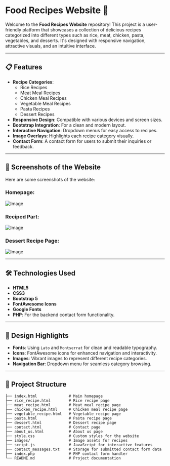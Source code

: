 # Food Recipes Website 🍴

Welcome to the **Food Recipes Website** repository! This project is a user-friendly platform that showcases a collection of delicious recipes categorized into different types such as rice, meat, chicken, pasta, vegetables, and desserts. It's designed with responsive navigation, attractive visuals, and an intuitive interface.

---

## 📋 Features

- **Recipe Categories**:
  - Rice Recipes
  - Meat Meal Recipes
  - Chicken Meal Recipes
  - Vegetable Meal Recipes
  - Pasta Recipes
  - Dessert Recipes
- **Responsive Design**: Compatible with various devices and screen sizes.
- **Bootstrap Integration**: For a clean and modern layout.
- **Interactive Navigation**: Dropdown menus for easy access to recipes.
- **Image Overlays**: Highlights each recipe category visually.
- **Contact Form**: A contact form for users to submit their inquiries or feedback.

---

## 📸 Screenshots of the Website

Here are some screenshots of the website:

### Homepage:
![Image](https://github.com/user-attachments/assets/ef700a2e-8c17-44b6-9cd2-942bcc478232)

###  Reciped Part:
![Image](https://github.com/user-attachments/assets/972b0df3-df6b-4a1c-b88a-4467deeac837)

### Dessert Recipe Page:
![Image](https://github.com/user-attachments/assets/266b3018-1bf9-460c-9b9a-81f857ba015a)

---

## 🛠️ Technologies Used

- **HTML5**
- **CSS3**
- **Bootstrap 5**
- **FontAwesome Icons**
- **Google Fonts**
- **PHP**: For the backend contact form functionality.

---

## 🎨 Design Highlights

- **Fonts**: Using `Lato` and `Montserrat` for clean and readable typography.
- **Icons**: FontAwesome icons for enhanced navigation and interactivity.
- **Images**: Vibrant images to represent different recipe categories.
- **Navigation Bar**: Dropdown menu for seamless category browsing.

---

## 📂 Project Structure

```plaintext
├── index.html              # Main homepage
├── rice_recipe.html        # Rice recipe page
├── meat_recipe.html        # Meat meal recipe page
├── chicken_recipe.html     # Chicken meal recipe page
├── vegetable_recipe.html   # Vegetable recipe page
├── pasta.html              # Pasta recipe page
├── dessert.html            # Dessert recipe page
├── contact.html            # Contact page
├── about_us.html           # About us page
├── style.css               # Custom styles for the website
├── images/                 # Image assets for recipes
├── script.js               # JavaScript for interactive features
├── contact_messages.txt    # Storage for submitted contact form data
├── index.php               # PHP contact form handler
└── README.md               # Project documentation
